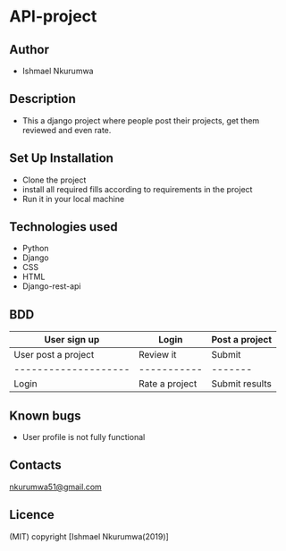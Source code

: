 # API-project

## Author
- Ishmael Nkurumwa

## Description
- This a django project where people post their projects, get them reviewed and even rate.

## Set Up Installation
- Clone the project
- install all required fills according to requirements in the project
- Run it in your local machine

## Technologies used
- Python
- Django
- CSS
- HTML
- Django-rest-api

## BDD
|User sign up| Login | Post a project|
|-------------|-------|---------------|
|User post a project| Review it | Submit|
|--------------------|-----------|-------|
|Login | Rate a project| Submit results|

## Known bugs
- User profile is not fully functional

## Contacts
nkurumwa51@gmail.com

## Licence
(MIT) copyright [Ishmael Nkurumwa(2019)]


